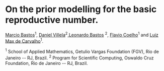 # On the prior modelling for the basic reproductive number.
[Marcio Bastos](https://github.com/marciomacielbastos)<sup>1</sup>, [Daniel Villela](http://www.procc.fiocruz.br/Members/dvillela)<sup>2</sup>,[Leonardo Bastos](http://lsbastos.github.io/) <sup>2</sup>, [Flavio Coelho](http://fccoelho.github.io/)<sup>1</sup> and [Luiz Max de Carvalho](http://lmfcarvalho.org/about/)<sup>1</sup>.


<sup>1</sup> School of Applied Mathematics, Getulio Vargas Foundation (FGV), Rio de Janeiro -- RJ, Brazil.
<sup>2</sup> Program for Scientific Computing, Oswaldo Cruz Foundation, Rio de Janeiro -- RJ, Brazil.
